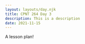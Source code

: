 ```yaml
---
layout: layouts/day.njk
title: CPNT 264 Day 3
description: This is a description
date: 2021-11-15
---
```


A lesson plan!
